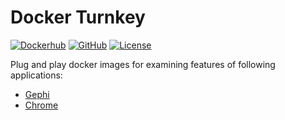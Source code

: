# Docker Turnkey

[![Dockerhub](https://img.shields.io/badge/docker--hub-turnkey-blue)](https://hub.docker.com/repository/docker/atb00ker/docker-turnkey)
[![GitHub](https://img.shields.io/badge/Github-turnkey-success)](https://github.com/atb00ker/docker-turnkey)
[![License](https://img.shields.io/github/license/atb00ker/docker-turnkey)](https://github.com/atb00ker/docker-turnkey/blob/master/LICENSE)

Plug and play docker images for examining features of following applications:

- [Gephi](gephi/README.md)
- [Chrome](chrome/README.md)
